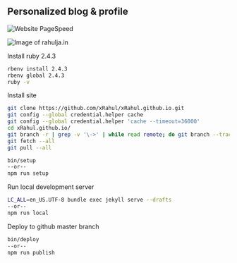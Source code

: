 ## Personalized blog & profile

![Website PageSpeed](https://pagespeed-badges.herokuapp.com/?url=rahulja.in)

![Image of rahulja.in](https://github.com/xRahul/xRahul.github.io/raw/new-site/_assets/images/posts/configure-this-site-locally-for-development/og-image%402x.png "rahulja.in")

Install ruby 2.4.3

```bash
rbenv install 2.4.3
rbenv global 2.4.3
ruby -v
```

Install site

```bash
git clone https://github.com/xRahul/xRahul.github.io.git
git config --global credential.helper cache
git config --global credential.helper 'cache --timeout=36000'
cd xRahul.github.io/
git branch -r | grep -v '\->' | while read remote; do git branch --track "${remote#origin/}" "$remote"; done
git fetch --all
git pull --all

bin/setup
--or--
npm run setup
```

Run local development server

```bash
LC_ALL=en_US.UTF-8 bundle exec jekyll serve --drafts
--or--
npm run local
```

Deploy to github master branch

```bash
bin/deploy
--or--
npm run publish
```
